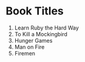 # Book Titles

1. Learn Ruby the Hard Way
2. To Kill a Mockingbird
3. Hunger Games
4. Man on Fire
5. Firemen
